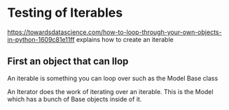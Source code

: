 # Testing of Iterables

https://towardsdatascience.com/how-to-loop-through-your-own-objects-in-python-1609c81e11ff explains how to create an iterable

## First an object that can llop

An iterable is something you can loop over such as the Model Base class

An Iterator does the work of iterating over an iterable. This is the Model which
has a bunch of Base objects inside of it.
